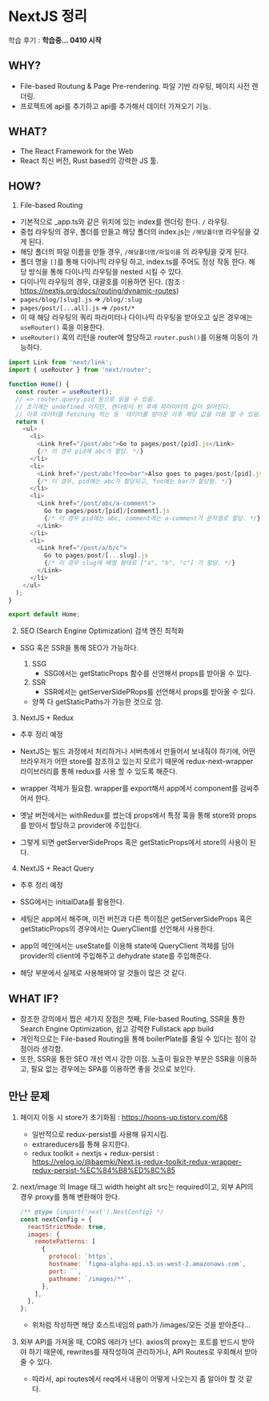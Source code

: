 # NextJS 정리

학습 후기 : **학습중... 0410 시작**

## WHY?

- File-based Routung & Page Pre-rendering. 파일 기반 라우팅, 페이지 사전 렌더링.
- 프로젝트에 api를 추가하고 api를 추가해서 데이터 가져오기 기능.

## WHAT?

- The React Framework for the Web
- React 최신 버전, Rust based의 강력한 JS 툴.

## HOW?

1. File-based Routing

- 기본적으로 \_app.ts와 같은 위치에 있는 index를 렌더링 한다. `/` 라우팅.
- 중첩 라우팅의 경우, 폴더를 만들고 해당 폴더의 index.js는 `/해당폴더명` 라우팅을 갖게 된다.
- 해당 폴더의 파일 이름을 만들 경우, `/해당폴더명/파일이름` 의 라우팅을 갖게 된다.
- 폴더 명을 `[]`를 통해 다이나믹 라우팅 하고, index.ts를 주어도 정상 작동 한다. 해당 방식을 통해 다이나믹 라우팅을 nested 시킬 수 있다.
- 다이나믹 라우팅의 경우, 대괄호를 이용하면 된다. (참조 : https://nextjs.org/docs/routing/dynamic-routes)
- `pages/blog/[slug].js` => `/blog/:slug`
- `pages/post/[...all].js` => `/post/*`
- 이 때 해당 라우팅의 쿼리 파라미터나 다이나믹 라우팅을 받아오고 싶은 경우에는 `useRouter()` 훅을 이용한다.
- `useRouter()` 훅의 리턴을 router에 할당하고 `router.push()`를 이용해 이동이 가능하다.

```js
import Link from 'next/link';
import { useRouter } from 'next/router';

function Home() {
  const router = useRouter();
  // => router.query.pid 등으로 읽을 수 있음.
  // 초기에는 undefined 이지만, 렌더링이 된 후에 파라미터의 값이 읽어진다.
  // 이후 데이터를 fetching 하는 등  데이터를 받아온 이후 해당 값을 이용 할 수 있음.
  return (
    <ul>
      <li>
        <Link href="/post/abc">Go to pages/post/[pid].js</Link>
        {/* 이 경우 pid에 abc가 할당. */}
      </li>
      <li>
        <Link href="/post/abc?foo=bar">Also goes to pages/post/[pid].js</Link>
        {/* 이 경우, pid에는 abc가 할당되고, foo에는 bar가 할당됨. */}
      </li>
      <li>
        <Link href="/post/abc/a-comment">
          Go to pages/post/[pid]/[comment].js
          {/* 이 경우 pid에는 abc, comment에는 a-comment가 문자열로 할당. */}
        </Link>
      </li>
      <li>
        <Link href="/post/a/b/c">
          Go to pages/post/[...slug].js
          {/* 이 경우 slug에 배열 형태로 ["a", "b", "c"] 가 할당. */}
        </Link>
      </li>
    </ul>
  );
}

export default Home;
```

2. SEO (Search Engine Optimization) 검색 엔진 최적화

- SSG 혹은 SSR을 통해 SEO가 가능하다.

  1. SSG
     - SSG에서는 getStaticProps 함수를 선언해서 props를 받아올 수 있다.
  2. SSR
     - SSR에서는 getServerSidePRops를 선언해서 props를 받아올 수 있다.

  - 양쪽 다 getStaticPaths가 가능한 것으로 암.

3. NextJS + Redux

- 추후 정리 예정

- NextJS는 빌드 과정에서 처리하거나 서버측에서 만들어서 보내줘야 하기에, 어떤 브라우저가 어떤 store를 참조하고 있는지 모르기 때문에 redux-next-wrapper 라이브러리를 통해 redux를 사용 할 수 있도록 해준다.
- wrapper 객체가 필요함. wrapper를 export해서 app에서 component를 감싸주어서 한다.
- 옛날 버전에서는 withRedux를 썼는데 props에서 특정 훅을 통해 store와 props를 받아서 할당하고 provider에 주입한다.
- 그렇게 되면 getServerSideProps 혹은 getStaticProps에서 store의 사용이 된다.

4. NextJS + React Query

- 추후 정리 예정

- SSG에서는 initialData를 활용한다.
- 세팅은 app에서 해주며, 이전 버전과 다른 특이점은 getServerSideProps 혹은 getStaticProps의 경우에서는 QueryClient를 선언해서 사용한다.
- app의 메인에서는 useState를 이용해 state에 QueryClient 객체를 담아 provider의 client에 주입해주고 dehydrate state를 주입해준다.
- 해당 부분에서 실제로 사용해봐야 알 것들이 많은 것 같다.

## WHAT IF?

- 참조한 강의에서 찝은 세가지 장점은 첫째, File-based Routing, SSR을 통한 Search Engine Optimization, 쉽고 강력한 Fullstack app build
- 개인적으로는 File-based Routing을 통해 boilerPlate를 줄일 수 있다는 점이 강점이라 생각함.
- 또한, SSR을 통한 SEO 개선 역시 강한 이점. 노출이 필요한 부분은 SSR을 이용하고, 필요 없는 경우에는 SPA를 이용하면 좋을 것으로 보인다.

## 만난 문제

1. 페이지 이동 시 store가 초기화됨 : https://hoons-up.tistory.com/68

   - 일반적으로 redux-persist를 사용해 유지시킴.
   - extrareducers를 통해 유지한다.
   - redux toolkit + nextjs + redux-persist : https://velog.io/@baemki/Next.js-redux-toolkit-redux-wrapper-redux-persist-%EC%84%B8%ED%8C%85

2. next/image 의 Image 태그 width height alt src는 required이고, 외부 API의 경우 proxy를 통해 변환해야 한다.

   ```js
   /** @type {import('next').NextConfig} */
   const nextConfig = {
     reactStrictMode: true,
     images: {
       remotePatterns: [
         {
           protocol: `https`,
           hostname: `figma-alpha-api.s3.us-west-2.amazonaws.com`,
           port: ``,
           pathname: `/images/**`,
         },
       ],
     },
   };
   ```

   - 위처럼 작성하면 해당 호스트네임의 path가 /images/모든 것을 받아준다...

3. 외부 API를 가져올 때, CORS 에러가 난다. axios의 proxy는 포트를 반드시 받아야 하기 때문에, rewrites를 재작성하여 관리하거나, API Routes로 우회해서 받아줄 수 있다.
   - 따라서, api routes에서 req에서 내용이 어떻게 나오는지 좀 알아야 할 것 같다.
